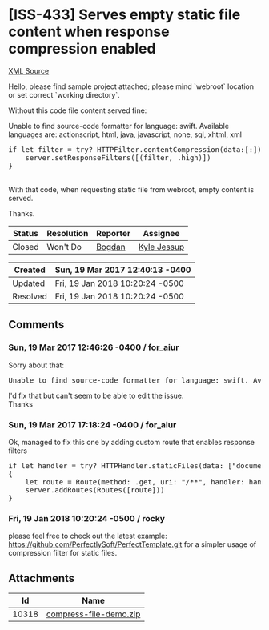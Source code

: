 # [ISS-433] Serves empty static file content when response compression enabled

[XML Source](./xml/ISS-433.xml)
<p><p>Hello, please find sample project attached; please mind `webroot` location or set correct `working directory`. </p>

<p>Without this code file content served fine:</p>

<div class="code panel" style="border-width: 1px;"><div class="codeContent panelContent">
<div class="error"><span class="error">Unable to find source-code formatter for language: swift.</span> Available languages are: actionscript, html, java, javascript, none, sql, xhtml, xml</div><pre>
<span class="code-keyword">if</span> let filter = <span class="code-keyword">try</span>? HTTPFilter.contentCompression(data:[:]) {
    server.setResponseFilters([(filter, .high)])
}
</pre>
</div></div>
<p> <br/>
With that code, when requesting static file from webroot, empty content is served. </p>

<p>Thanks.</p></p>





Status|Resolution|Reporter|Assignee
------|----------|--------|--------
Closed|Won't Do|[Bogdan](for_aiur)|[Kyle Jessup]($kjessup)





Created|Sun, 19 Mar 2017 12:40:13 -0400
-------|--------------
Updated|Fri, 19 Jan 2018 10:20:24 -0500
Resolved|Fri, 19 Jan 2018 10:20:24 -0500


## Comments




### Sun, 19 Mar 2017 12:46:26 -0400 / for_aiur 

<p><p>Sorry about that:</p>
<div class="code panel" style="border-width: 1px;"><div class="codeContent panelContent">
<pre class="code-java">Unable to find source-code formatter <span class="code-keyword">for</span> language: swift. Available languages are: actionscript, html, java, javascript, none, sql, xhtml, xml
</pre>
</div></div>

<p>I'd fix that but can't seem to be able to edit the issue. <br/>
Thanks</p></p>


### Sun, 19 Mar 2017 17:18:24 -0400 / for_aiur 

<p><p>Ok, managed to fix this one by adding custom route that enables response filters</p>

<div class="code panel" style="border-width: 1px;"><div class="codeContent panelContent">
<pre class="code-java"><span class="code-keyword">if</span> let handler = <span class="code-keyword">try</span>? HTTPHandler.staticFiles(data: [<span class="code-quote">"documentRoot"</span>:<span class="code-quote">"webroot"</span>, <span class="code-quote">"allowResponseFilters"</span> : <span class="code-keyword">true</span>])
{
    let route = Route(method: .get, uri: <span class="code-quote">"/**"</span>, handler: handler)
    server.addRoutes(Routes([route]))
}
</pre>
</div></div></p>


### Fri, 19 Jan 2018 10:20:24 -0500 / rocky 

<p><p>please feel free to check out the latest example: <a href="https://github.com/PerfectlySoft/PerfectTemplate.git" class="external-link" rel="nofollow">https://github.com/PerfectlySoft/PerfectTemplate.git</a> for a simpler usage of compression filter for static files.</p></p>

## Attachments





Id|Name
------|------------
10318|[compress-file-demo.zip](attachment/10318/compress-file-demo.zip)


